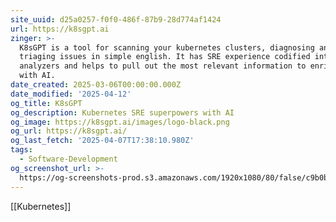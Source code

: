 ```yaml
---
site_uuid: d25a0257-f0f0-486f-87b9-28d774af1424
url: https://k8sgpt.ai
zinger: >-
  K8sGPT is a tool for scanning your kubernetes clusters, diagnosing and
  triaging issues in simple english. It has SRE experience codified into its
  analyzers and helps to pull out the most relevant information to enrich it
  with AI.
date_created: 2025-03-06T00:00:00.000Z
date_modified: '2025-04-12'
og_title: K8sGPT
og_description: Kubernetes SRE superpowers with AI
og_image: https://k8sgpt.ai/images/logo-black.png
og_url: https://k8sgpt.ai/
og_last_fetch: '2025-04-07T17:38:10.980Z'
tags:
  - Software-Development
og_screenshot_url: >-
  https://og-screenshots-prod.s3.amazonaws.com/1920x1080/80/false/c9b0b51659dd502f95606c1369d3d9fae0fea798cac2d243710cfd3f8219147d.jpeg
---
```



















































[[Kubernetes]]
